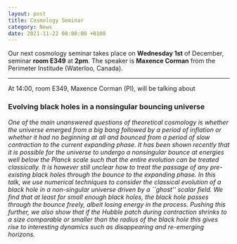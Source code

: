 ```yaml
---
layout: post
title: Cosmology Seminar
category: News
date: 2021-11-22 08:00:00 +0100
---
```


Our next cosmology seminar takes place on **Wednesday 1st** of December,
seminar **room E349** at **2pm**. The speaker is **Maxence Corman**
from the Perimeter Institude (Waterloo, Canada).

---

At 14:00, room E349, Maxence Corman (PI), will be talking about


### Evolving black holes in a nonsingular bouncing universe


*One of the main unanswered questions of theoretical cosmology is
whether the universe emerged from a big bang followed by a period of
inflation or whether it had no beginning at all and bounced from a
period of slow contraction to the current expanding phase.  It has
been shown recently that it is possible for the universe to undergo a
nonsingular bounce at energies well below the Planck scale such that
the entire evolution can be treated classically. It is however still
unclear how to treat the passage of any pre-existing black holes
through the bounce to the expanding phase.  In this talk, we use
numerical techniques to consider the classical evolution of a black
hole in a non-singular universe driven by a ``ghost'' scalar field. We
find that at least for small enough black holes, the black hole passes
through the bounce freely, albeit losing energy in the process.
Pushing this further, we also show that if the Hubble patch during
contraction shrinks to a size comparable or smaller than the radius of
the black hole this gives rise to interesting dynamics such as
disappearing and re-emerging horizons.*

